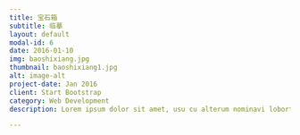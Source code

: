 ```yaml
---
title: 宝石箱
subtitle: 临摹
layout: default
modal-id: 6
date: 2016-01-10
img: baoshixiang.jpg
thumbnail: baoshixiang1.jpg
alt: image-alt
project-date: Jan 2016
client: Start Bootstrap
category: Web Development
description: Lorem ipsum dolor sit amet, usu cu alterum nominavi lobortis. At duo novum diceret. Tantas apeirian vix et, usu sanctus postulant inciderint ut, populo diceret necessitatibus in vim. Cu eum dicam feugiat noluisse.

---
```

